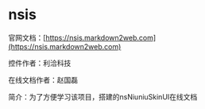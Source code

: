 # nsis


官网文档：[https://nsis.markdown2web.com](https://nsis.markdown2web.com)

控件作者：利洽科技

在线文档作者：赵国磊

简介：为了方便学习该项目，搭建的nsNiuniuSkinUI在线文档
